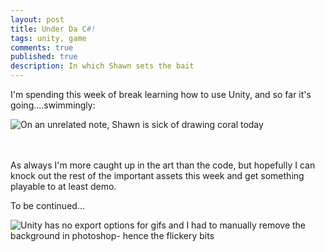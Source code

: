 ```yaml
---
layout: post
title: Under Da C#!
tags: unity, game
comments: true
published: true
description: In which Shawn sets the bait
---
```


I'm spending this week of break learning how to use Unity, and so far it's going....swimmingly:

![On an unrelated note, Shawn is sick of drawing coral today](http://i.imgur.com/UQ92DN4.png "On an unrelated note, Shawn is sick of drawing coral today")

<br/>
<br/>
As always I'm more caught up in the art than the code, but hopefully I can knock out the rest of the important assets this week and get something playable to at least demo.

To be continued...

![Unity has no export options for gifs and I had to manually remove the background in photoshop- hence the flickery bits](http://i.imgur.com/Pg2afmA.gif "Unity has no export options for gifs and I had to manually remove the background in photoshop- hence the flickery bits")
